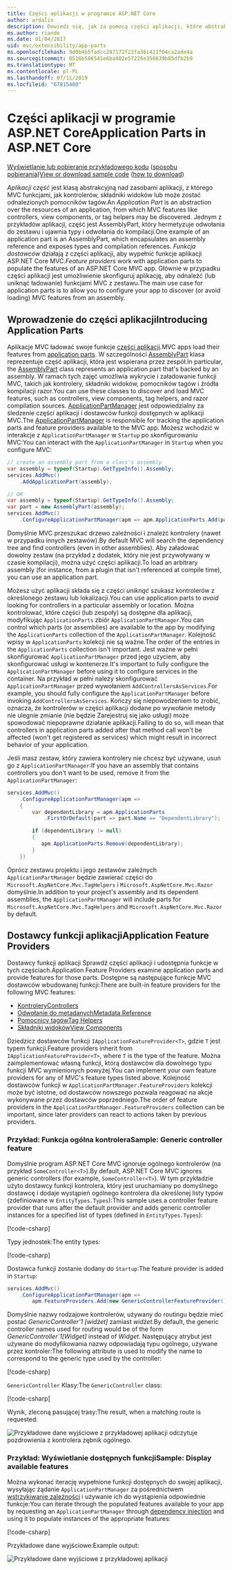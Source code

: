 ```yaml
---
title: Części aplikacji w programie ASP.NET Core
author: ardalis
description: Dowiedz się, jak za pomocą części aplikacji, które abstrakcje nad zasobami aplikacji, wykrywanie i uniknąć obciążania funkcji z zestawu.
ms.author: riande
ms.date: 01/04/2017
uid: mvc/extensibility/app-parts
ms.openlocfilehash: 9d0b4b5fadcc287172f23fa36c421f04ca2ade4a
ms.sourcegitcommit: 8516b586541e6ba402e57228e356639b85dfb2b9
ms.translationtype: MT
ms.contentlocale: pl-PL
ms.lasthandoff: 07/11/2019
ms.locfileid: "67815480"
---
```

# <a name="application-parts-in-aspnet-core"></a><span data-ttu-id="aa342-103">Części aplikacji w programie ASP.NET Core</span><span class="sxs-lookup"><span data-stu-id="aa342-103">Application Parts in ASP.NET Core</span></span>

<span data-ttu-id="aa342-104">[Wyświetlanie lub pobieranie przykładowego kodu](https://github.com/aspnet/AspNetCore.Docs/tree/master/aspnetcore/mvc/advanced/app-parts/sample) ([sposobu pobierania](xref:index#how-to-download-a-sample))</span><span class="sxs-lookup"><span data-stu-id="aa342-104">[View or download sample code](https://github.com/aspnet/AspNetCore.Docs/tree/master/aspnetcore/mvc/advanced/app-parts/sample) ([how to download](xref:index#how-to-download-a-sample))</span></span>

<span data-ttu-id="aa342-105">*Aplikacji część* jest klasą abstrakcyjną nad zasobami aplikacji, z którego MVC funkcjami, jak kontrolerów, składniki widoków lub może zostać odnalezionych pomocników tagów.</span><span class="sxs-lookup"><span data-stu-id="aa342-105">An *Application Part* is an abstraction over the resources of an application, from which MVC features like controllers, view components, or tag helpers may be discovered.</span></span> <span data-ttu-id="aa342-106">Jednym z przykładów aplikacji, część jest AssemblyPart, który hermetyzuje odwołania do zestawu i ujawnia typy i odwołania do kompilacji.</span><span class="sxs-lookup"><span data-stu-id="aa342-106">One example of an application part is an AssemblyPart, which encapsulates an assembly reference and exposes types and compilation references.</span></span> <span data-ttu-id="aa342-107">*Funkcja dostawców* działają z części aplikacji, aby wypełnić funkcje aplikacji ASP.NET Core MVC.</span><span class="sxs-lookup"><span data-stu-id="aa342-107">*Feature providers* work with application parts to populate the features of an ASP.NET Core MVC app.</span></span> <span data-ttu-id="aa342-108">Głównie w przypadku części aplikacji jest umożliwienie skonfiguruj aplikację, aby odnaleźć (lub uniknąć ładowanie) funkcjami MVC z zestawu.</span><span class="sxs-lookup"><span data-stu-id="aa342-108">The main use case for application parts is to allow you to configure your app to discover (or avoid loading) MVC features from an assembly.</span></span>

## <a name="introducing-application-parts"></a><span data-ttu-id="aa342-109">Wprowadzenie do części aplikacji</span><span class="sxs-lookup"><span data-stu-id="aa342-109">Introducing Application Parts</span></span>

<span data-ttu-id="aa342-110">Aplikacje MVC ładować swoje funkcje [części aplikacji](/dotnet/api/microsoft.aspnetcore.mvc.applicationparts.applicationpart).</span><span class="sxs-lookup"><span data-stu-id="aa342-110">MVC apps load their features from [application parts](/dotnet/api/microsoft.aspnetcore.mvc.applicationparts.applicationpart).</span></span> <span data-ttu-id="aa342-111">W szczególności [AssemblyPart](/dotnet/api/microsoft.aspnetcore.mvc.applicationparts.assemblypart) klasa reprezentuje część aplikacji, która jest wspierana przez zespół.</span><span class="sxs-lookup"><span data-stu-id="aa342-111">In particular, the [AssemblyPart](/dotnet/api/microsoft.aspnetcore.mvc.applicationparts.assemblypart) class represents an application part that's backed by an assembly.</span></span> <span data-ttu-id="aa342-112">W ramach tych zajęć umożliwia wykrycie i załadowanie funkcji MVC, takich jak kontrolery, składniki widoków, pomocników tagów i źródła kompilacji razor.</span><span class="sxs-lookup"><span data-stu-id="aa342-112">You can use these classes to discover and load MVC features, such as controllers, view components, tag helpers, and razor compilation sources.</span></span> <span data-ttu-id="aa342-113">[ApplicationPartManager](/dotnet/api/microsoft.aspnetcore.mvc.applicationparts.applicationpartmanager) jest odpowiedzialny za śledzenie części aplikacji i dostawców funkcji dostępnych w aplikacji MVC.</span><span class="sxs-lookup"><span data-stu-id="aa342-113">The [ApplicationPartManager](/dotnet/api/microsoft.aspnetcore.mvc.applicationparts.applicationpartmanager) is responsible for tracking the application parts and feature providers available to the MVC app.</span></span> <span data-ttu-id="aa342-114">Możesz wchodzić w interakcje z `ApplicationPartManager` w `Startup` po skonfigurowaniu MVC:</span><span class="sxs-lookup"><span data-stu-id="aa342-114">You can interact with the `ApplicationPartManager` in `Startup` when you configure MVC:</span></span>

```csharp
// create an assembly part from a class's assembly
var assembly = typeof(Startup).GetTypeInfo().Assembly;
services.AddMvc()
    .AddApplicationPart(assembly);

// OR
var assembly = typeof(Startup).GetTypeInfo().Assembly;
var part = new AssemblyPart(assembly);
services.AddMvc()
    .ConfigureApplicationPartManager(apm => apm.ApplicationParts.Add(part));
```

<span data-ttu-id="aa342-115">Domyślnie MVC przeszukać drzewo zależności i znaleźć kontrolery (nawet w przypadku innych zestawów).</span><span class="sxs-lookup"><span data-stu-id="aa342-115">By default MVC will search the dependency tree and find controllers (even in other assemblies).</span></span> <span data-ttu-id="aa342-116">Aby załadować dowolny zestaw (na przykład z dodatek, który nie jest przywoływany w czasie kompilacji), można użyć części aplikacji.</span><span class="sxs-lookup"><span data-stu-id="aa342-116">To load an arbitrary assembly (for instance, from a plugin that isn't referenced at compile time), you can use an application part.</span></span>

<span data-ttu-id="aa342-117">Możesz użyć aplikacji składa się z części *uniknąć* szukasz kontrolerów z określonego zestawu lub lokalizacji.</span><span class="sxs-lookup"><span data-stu-id="aa342-117">You can use application parts to *avoid* looking for controllers in a particular assembly or location.</span></span> <span data-ttu-id="aa342-118">Można kontrolować, które części (lub zespoły) są dostępne dla aplikacji, modyfikując `ApplicationParts` zbiór `ApplicationPartManager`.</span><span class="sxs-lookup"><span data-stu-id="aa342-118">You can control which parts (or assemblies) are available to the app by modifying the `ApplicationParts` collection of the `ApplicationPartManager`.</span></span> <span data-ttu-id="aa342-119">Kolejność wpisy w `ApplicationParts` kolekcji nie są ważne.</span><span class="sxs-lookup"><span data-stu-id="aa342-119">The order of the entries in the `ApplicationParts` collection isn't important.</span></span> <span data-ttu-id="aa342-120">Jest ważne w pełni skonfigurować `ApplicationPartManager` przed jego użyciem, aby skonfigurować usługi w kontenerze.</span><span class="sxs-lookup"><span data-stu-id="aa342-120">It's important to fully configure the `ApplicationPartManager` before using it to configure services in the container.</span></span> <span data-ttu-id="aa342-121">Na przykład w pełni należy skonfigurować `ApplicationPartManager` przed wywołaniem `AddControllersAsServices`.</span><span class="sxs-lookup"><span data-stu-id="aa342-121">For example, you should fully configure the `ApplicationPartManager` before invoking `AddControllersAsServices`.</span></span> <span data-ttu-id="aa342-122">Kończy się niepowodzeniem to zrobić, oznacza, że kontrolerów w części aplikacji dodane po wywołanie metody nie ulegnie zmianie (nie będzie Zarejestruj się jako usługi) może spowodować niepoprawne działanie aplikacji.</span><span class="sxs-lookup"><span data-stu-id="aa342-122">Failing to do so, will mean that controllers in application parts added after that method call won't be affected (won't get registered as services) which might result in incorrect behavior of your application.</span></span>

<span data-ttu-id="aa342-123">Jeśli masz zestaw, który zawiera kontrolery nie chcesz być używane, usuń go z `ApplicationPartManager`:</span><span class="sxs-lookup"><span data-stu-id="aa342-123">If you have an assembly that contains controllers you don't want to be used, remove it from the `ApplicationPartManager`:</span></span>

```csharp
services.AddMvc()
    .ConfigureApplicationPartManager(apm =>
    {
        var dependentLibrary = apm.ApplicationParts
            .FirstOrDefault(part => part.Name == "DependentLibrary");

        if (dependentLibrary != null)
        {
           apm.ApplicationParts.Remove(dependentLibrary);
        }
    })
```

<span data-ttu-id="aa342-124">Oprócz zestawu projektu i jego zestawów zależnych `ApplicationPartManager` będzie zawierać części do `Microsoft.AspNetCore.Mvc.TagHelpers` i `Microsoft.AspNetCore.Mvc.Razor` domyślnie.</span><span class="sxs-lookup"><span data-stu-id="aa342-124">In addition to your project's assembly and its dependent assemblies, the `ApplicationPartManager` will include parts for `Microsoft.AspNetCore.Mvc.TagHelpers` and `Microsoft.AspNetCore.Mvc.Razor` by default.</span></span>

## <a name="application-feature-providers"></a><span data-ttu-id="aa342-125">Dostawcy funkcji aplikacji</span><span class="sxs-lookup"><span data-stu-id="aa342-125">Application Feature Providers</span></span>

<span data-ttu-id="aa342-126">Dostawcy funkcji aplikacji Sprawdź części aplikacji i udostępnia funkcje w tych częściach.</span><span class="sxs-lookup"><span data-stu-id="aa342-126">Application Feature Providers examine application parts and provide features for those parts.</span></span> <span data-ttu-id="aa342-127">Dostępne są następujące funkcje MVC dostawców wbudowanej funkcji:</span><span class="sxs-lookup"><span data-stu-id="aa342-127">There are built-in feature providers for the following MVC features:</span></span>

* [<span data-ttu-id="aa342-128">Kontrolery</span><span class="sxs-lookup"><span data-stu-id="aa342-128">Controllers</span></span>](/dotnet/api/microsoft.aspnetcore.mvc.controllers.controllerfeatureprovider)
* [<span data-ttu-id="aa342-129">Odwołanie do metadanych</span><span class="sxs-lookup"><span data-stu-id="aa342-129">Metadata Reference</span></span>](/dotnet/api/microsoft.aspnetcore.mvc.razor.compilation.metadatareferencefeatureprovider)
* [<span data-ttu-id="aa342-130">Pomocnicy tagów</span><span class="sxs-lookup"><span data-stu-id="aa342-130">Tag Helpers</span></span>](/dotnet/api/microsoft.aspnetcore.mvc.razor.taghelpers.taghelperfeatureprovider)
* [<span data-ttu-id="aa342-131">Składniki widoków</span><span class="sxs-lookup"><span data-stu-id="aa342-131">View Components</span></span>](/dotnet/api/microsoft.aspnetcore.mvc.viewcomponents.viewcomponentfeatureprovider)

<span data-ttu-id="aa342-132">Dziedzicz dostawców funkcji `IApplicationFeatureProvider<T>`, gdzie `T` jest typem funkcji.</span><span class="sxs-lookup"><span data-stu-id="aa342-132">Feature providers inherit from `IApplicationFeatureProvider<T>`, where `T` is the type of the feature.</span></span> <span data-ttu-id="aa342-133">Można zaimplementować własną funkcji, którą dostawców dla dowolnego typu funkcji MVC wymienionych powyżej.</span><span class="sxs-lookup"><span data-stu-id="aa342-133">You can implement your own feature providers for any of MVC's feature types listed above.</span></span> <span data-ttu-id="aa342-134">Kolejność dostawców funkcji w `ApplicationPartManager.FeatureProviders` kolekcji może być istotne, od dostawców nowszego pozwala reagować na akcje wykonywane przez dostawców poprzedniego.</span><span class="sxs-lookup"><span data-stu-id="aa342-134">The order of feature providers in the `ApplicationPartManager.FeatureProviders` collection can be important, since later providers can react to actions taken by previous providers.</span></span>

### <a name="sample-generic-controller-feature"></a><span data-ttu-id="aa342-135">Przykład: Funkcja ogólna kontrolera</span><span class="sxs-lookup"><span data-stu-id="aa342-135">Sample: Generic controller feature</span></span>

<span data-ttu-id="aa342-136">Domyślnie program ASP.NET Core MVC ignoruje ogólnego kontrolerów (na przykład `SomeController<T>`).</span><span class="sxs-lookup"><span data-stu-id="aa342-136">By default, ASP.NET Core MVC ignores generic controllers (for example, `SomeController<T>`).</span></span> <span data-ttu-id="aa342-137">W tym przykładzie użyto dostawcy funkcji kontrolera, który jest uruchamiany po domyślnego dostawcę i dodaje wystąpień ogólnego kontrolera dla określonej listy typów (zdefiniowane w `EntityTypes.Types`):</span><span class="sxs-lookup"><span data-stu-id="aa342-137">This sample uses a controller feature provider that runs after the default provider and adds generic controller instances for a specified list of types (defined in `EntityTypes.Types`):</span></span>

[!code-csharp[](./app-parts/sample/AppPartsSample/GenericControllerFeatureProvider.cs?highlight=13&range=18-36)]

<span data-ttu-id="aa342-138">Typy jednostek:</span><span class="sxs-lookup"><span data-stu-id="aa342-138">The entity types:</span></span>

[!code-csharp[](./app-parts/sample/AppPartsSample/Model/EntityTypes.cs?range=6-16)]

<span data-ttu-id="aa342-139">Dostawca funkcji zostanie dodany do `Startup`:</span><span class="sxs-lookup"><span data-stu-id="aa342-139">The feature provider is added in `Startup`:</span></span>

```csharp
services.AddMvc()
    .ConfigureApplicationPartManager(apm => 
        apm.FeatureProviders.Add(new GenericControllerFeatureProvider()));
```

<span data-ttu-id="aa342-140">Domyślnie nazwy rodzajowe kontrolerów, używany do routingu będzie mieć postać *GenericController'1 [widżet]* zamiast *widżet*.</span><span class="sxs-lookup"><span data-stu-id="aa342-140">By default, the generic controller names used for routing would be of the form *GenericController\`1[Widget]* instead of *Widget*.</span></span> <span data-ttu-id="aa342-141">Następujący atrybut jest używane do modyfikowania nazwy odpowiadają typu ogólnego, używane przez kontroler:</span><span class="sxs-lookup"><span data-stu-id="aa342-141">The following attribute is used to modify the name to correspond to the generic type used by the controller:</span></span>

[!code-csharp[](./app-parts/sample/AppPartsSample/GenericControllerNameConvention.cs)]

<span data-ttu-id="aa342-142">`GenericController` Klasy:</span><span class="sxs-lookup"><span data-stu-id="aa342-142">The `GenericController` class:</span></span>

[!code-csharp[](./app-parts/sample/AppPartsSample/GenericController.cs?highlight=5-6)]

<span data-ttu-id="aa342-143">Wynik, zleconą pasującej trasy:</span><span class="sxs-lookup"><span data-stu-id="aa342-143">The result, when a matching route is requested:</span></span>

![Przykładowe dane wyjściowe z przykładowej aplikacji odczytuje pozdrowienia z kontrolera zębnik ogólnego.](app-parts/_static/generic-controller.png)

### <a name="sample-display-available-features"></a><span data-ttu-id="aa342-145">Przykład: Wyświetlanie dostępnych funkcji</span><span class="sxs-lookup"><span data-stu-id="aa342-145">Sample: Display available features</span></span>

<span data-ttu-id="aa342-146">Można wykonać iterację wypełnione funkcji dostępnych do swojej aplikacji, wysyłając żądanie `ApplicationPartManager` za pośrednictwem [wstrzykiwanie zależności](../../fundamentals/dependency-injection.md) i używanie ich do wystąpienia odpowiednie funkcje:</span><span class="sxs-lookup"><span data-stu-id="aa342-146">You can iterate through the populated features available to your app by requesting an `ApplicationPartManager` through [dependency injection](../../fundamentals/dependency-injection.md) and using it to populate instances of the appropriate features:</span></span>

[!code-csharp[](./app-parts/sample/AppPartsSample/Controllers/FeaturesController.cs?highlight=16,25-27)]

<span data-ttu-id="aa342-147">Przykładowe dane wyjściowe:</span><span class="sxs-lookup"><span data-stu-id="aa342-147">Example output:</span></span>

![Przykładowe dane wyjściowe z przykładowej aplikacji](app-parts/_static/available-features.png)
